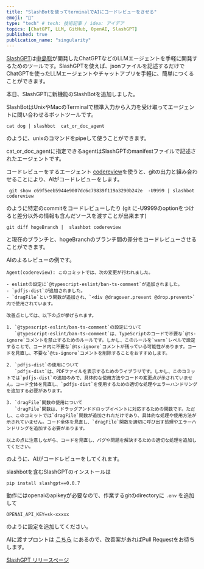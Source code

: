 ```yaml
---
title: "SlashBotを使ってterminalでAIにコードレビューをさせる"
emoji: "🚀"
type: "tech" # tech: 技術記事 / idea: アイデア
topics: [ChatGPT, LLM, GitHub, OpenAI, SlashGPT]
published: true
publication_name: "singularity"
---
```



[SlashGPT](https://github.com/snakajima/SlashGPT/)は[中島聡](https://twitter.com/snakajima)が開発したChatGPTなどのLLMエージェントを手軽に開発するためのツールです。SlashGPTを使えば、jsonファイルを記述するだけでChatGPTを使ったLLMエージェントやチャットアプリを手軽に、簡単につくることができます。

本日、SlashGPTに新機能のSlashBotを追加しました。

SlashBotはUnixやMacのTerminalで標準入力から入力を受け取ってエージェントに問い合わせるボットツールです。

```
cat dog | slashbot  cat_or_doc_agent
```

のように、unixのコマンドをpipeして使うことができます。

cat_or_doc_agentに指定できるagentはSlashGPTのmanifestファイルで記述されたエージェントです。

コードレビューをするエージェント [codereview](https://github.com/snakajima/SlashGPT/blob/main/manifests/main/codereview.yml)を使うと、gitの出力と組み合わせることにより、AIがコードレビューをします。

```
 git show c69f5eeb5944e9007dc6c79839f119a3290b242e  -U9999 | slashbot codereview
```
のように特定のcommitをコードレビューしたり (git に-U9999のoptionをつけると差分以外の情報も含んだソースを渡すことが出来ます)


```
git diff hogeBranch |  slashbot codereview
```

と現在のブランチと、hogeBranchのブランチ間の差分をコードレビューさせることができます。

AIのよるレビューの例です。
```
Agent(codereview): このコミットでは、次の変更が行われました。

- eslintの設定に`@typescript-eslint/ban-ts-comment`が追加されました。
- `pdfjs-dist`が追加されました。
- `dragFile`という関数が追加され、`<div @dragover.prevent @drop.prevent>`内で使用されています。

改善点としては、以下の点が挙げられます。

1. `@typescript-eslint/ban-ts-comment`の設定について
   `@typescript-eslint/ban-ts-comment`は、TypeScriptのコードで不要な`@ts-ignore`コメントを禁止するためのルールです。しかし、このルールを`warn`レベルで設定することで、コード内に不要な`@ts-ignore`コメントが残っている可能性があります。コードを見直し、不要な`@ts-ignore`コメントを削除することをおすすめします。

2. `pdfjs-dist`の使用について
   `pdfjs-dist`は、PDFファイルを表示するためのライブラリです。しかし、このコミットでは`pdfjs-dist`の追加のみで、具体的な使用方法やコードの変更点が示されていません。コード全体を見直し、`pdfjs-dist`を使用するための適切な処理やエラーハンドリングを追加する必要があります。

3. `dragFile`関数の使用について
   `dragFile`関数は、ドラッグアンドドロップイベントに対応するための関数です。ただし、このコミットでは`dragFile`関数が追加されただけであり、具体的な処理や使用方法が示されていません。コード全体を見直し、`dragFile`関数を適切に呼び出す処理やエラーハンドリングを追加する必要があります。

以上の点に注意しながら、コードを見直し、バグや問題を解決するための適切な処理を追加してください。
```

のように、AIがコードレビューをしてくれます。


slashbotを含むSlashGPTのインストールは

```
pip install slashgpt==0.0.7
```

動作にはopenaiのapikeyが必要なので、作業するgitのdirectoryに `.env` を追加して

```
OPENAI_API_KEY=sk-xxxxx
```
のように設定を追加してください。

AIに渡すプロントは [こちら](https://github.com/snakajima/SlashGPT/blob/main/manifests/main/codereview.yml#L2-L6) にあるので、改善案があればPull Requestをお待ちします。

[SlashGPT リリースページ](https://pypi.org/project/slashgpt/0.0.7/)


